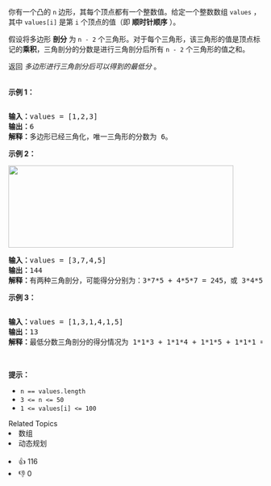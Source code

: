 <p>你有一个凸的<meta charset="UTF-8" />&nbsp;<code>n</code>&nbsp;边形，其每个顶点都有一个整数值。给定一个整数数组<meta charset="UTF-8" />&nbsp;<code>values</code>&nbsp;，其中<meta charset="UTF-8" />&nbsp;<code>values[i]</code>&nbsp;是第 <code>i</code> 个顶点的值（即 <strong>顺时针顺序</strong> ）。</p>

<p>假设将多边形 <strong>剖分</strong>&nbsp;为 <code>n - 2</code>&nbsp;个三角形。对于每个三角形，该三角形的值是顶点标记的<strong>乘积</strong>，三角剖分的分数是进行三角剖分后所有 <code>n - 2</code>&nbsp;个三角形的值之和。</p>

<p>返回 <em>多边形进行三角剖分后可以得到的最低分</em> 。<br />
&nbsp;</p>

<ol>
</ol>

<p><strong>示例 1：</strong></p>

<p><img alt="" src="https://assets.leetcode.com/uploads/2021/02/25/shape1.jpg" /></p>

<pre>
<strong>输入：</strong>values = [1,2,3]
<strong>输出：</strong>6
<strong>解释：</strong>多边形已经三角化，唯一三角形的分数为 6。
</pre>

<p><strong>示例 2：</strong></p>

<p><img alt="" src="https://assets.leetcode.com/uploads/2021/02/25/shape2.jpg" style="height: 163px; width: 446px;" /></p>

<pre>
<strong>输入：</strong>values = [3,7,4,5]
<strong>输出：</strong>144
<strong>解释：</strong>有两种三角剖分，可能得分分别为：3*7*5 + 4*5*7 = 245，或 3*4*5 + 3*4*7 = 144。最低分数为 144。
</pre>

<p><strong>示例 3：</strong></p>

<p><img alt="" src="https://assets.leetcode.com/uploads/2021/02/25/shape3.jpg" /></p>

<pre>
<strong>输入：</strong>values = [1,3,1,4,1,5]
<strong>输出：</strong>13
<strong>解释：</strong>最低分数三角剖分的得分情况为 1*1*3 + 1*1*4 + 1*1*5 + 1*1*1 = 13。
</pre>

<p>&nbsp;</p>

<p><strong>提示：</strong></p>

<ul>
	<li><code>n == values.length</code></li>
	<li><code>3 &lt;= n &lt;= 50</code></li>
	<li><code>1 &lt;= values[i] &lt;= 100</code></li>
</ul>
<div><div>Related Topics</div><div><li>数组</li><li>动态规划</li></div></div><br><div><li>👍 116</li><li>👎 0</li></div>